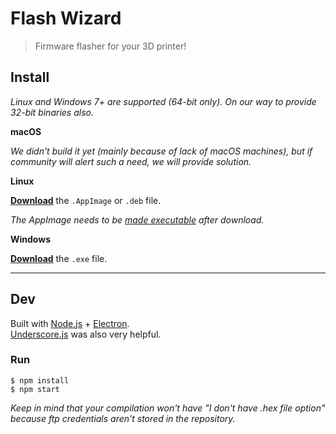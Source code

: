 
# Flash Wizard

> Firmware flasher for your 3D printer!


## Install

*Linux and Windows 7+ are supported (64-bit only).*
*On our way to provide 32-bit binaries also.*


**macOS**

*We didn't build it yet (mainly because of lack of macOS machines), but if community will alert such a need, we will provide solution.*

**Linux**

[**Download**](https://github.com/gerwant/flash-wizard/releases/latest) the `.AppImage` or `.deb` file.

*The AppImage needs to be [made executable](http://discourse.appimage.org/t/how-to-make-an-appimage-executable/80) after download.*

**Windows**

[**Download**](https://github.com/gerwant/flash-wizard/releases/latest) the `.exe` file.


---


## Dev

Built with [Node.js](https://nodejs.org/en/) + [Electron](https://electronjs.org).<br/>
[Underscore.js](https://underscorejs.org/) was also very helpful.

### Run

```
$ npm install
$ npm start
```
*Keep in mind that your compilation won't have "I don't have .hex file option" because ftp credentials aren't stored in the repository.*
